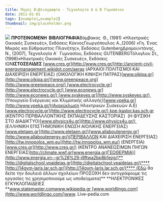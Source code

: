 ```yaml
---
title: Πηγές Βιβλιογραφία - Τεχνολογία Α & Β Γυμνάσιου
date: 2011-01-01
tags: [example1,example2]
thumbnail: img/placeholder.png
---
```

![](https://encrypted-tbn0.gstatic.com/images?q=tbn:ANd9GcQ79SW02xVYU89OF9_Z1HIS2Mq6aZjb0ihBXmR6zGK937-sQZUb) 
**ΠΡΟΤΕΙΝΟΜΕΝΗ  ΒΙΒΛΙΟΓΡΑΦΙΑ**Βάμβακος  Θ., (1981) «Ηλεκτρικές Οικιακές Συσκευές», Εκδόσεις ΚύκνοςΓεωργόπουλος Α.,(2006) «Γη. Ένας Μικρός και Εύθραυστος Πλανήτης», Εκδόσεις GutenbergΔραμουντάνης, Ν., (2007), Τεχνολογία Α΄  Γυμνασίου, Εκδόσεις 
GUTENBERGΤόλογλου Στ., (1998)«Ηλεκτρικές Οικιακές Συσκευές», Εκδόσεις ΙΩΝ**ΙΣΤΟΣΕΛΙΔΕΣ** [www.cres.gr](http://www.cres.gr/)http://ancient-civil-energymanagement.wikidot.com/aeras (ΑΡΧΑΙΟΙ ΠΟΛΙΤΙΣΜΟΙ ΚΑΙ ΔΙΑΧΕΙΡΙΣΗ ΕΝΕΡΓΕΙΑΣ) (ΟΙΚΟΛΟΓΙΚΗ ΚΙΝΗΣΗ ΠΑΤΡΑΣ)[www.oikipa.gr](http://www.oikipa.gr/)[www.greenpeace.org](http://www.greenpeace.org/) [www.electrocycle.gr](http://www.electrocycle.gr/) [www.econews.gr](http://www.econews.gr/) [www.syskeves.gr](http://www.syskeves.gr/)  (Υπουργείο Ενέργειας και Κλιματικής αλλαγής)[www.ypeka.gr](http://www.ypeka.gr/)(Ανακύκλωση Ηλεκτρικών Συσκευών Α.Ε)[www.electrocycle.gr](http://www.electrocycle.gr/) kpe-kastor.kas.sch.gr (ΚΕΝΤΡΟ ΠΕΡΙΒΑΛΛΟΝΤΙΚΗΣ ΕΚΠΑΙΔΕΥΣΗΣ ΚΑΣΤΟΡΙΑΣ)  (Η ΦΥΣΙΚΗ ΣΤΟ ΔΙΑΔΙΚΤΥΟ)[www.physics4u.gr](http://www.physics4u.gr/)  (ΕΛΛΗΝΙΚΗ ΕΠΙΣΤΗΜΟΝΙΚΗ ΕΝΩΣΗ ΑΙΟΛΙΚΗΣ ΕΝΕΡΓΕΙΑΣ)[www.eletaen.gr](http://www.eletaen.gr/)[www.allaboutenergy.gr](http://www.allaboutenergy.gr/)(ΠΕΡΙΒΑΛΛΟΝ ΚΑΙ ΔΙΑΧΕΙΡΙΣΗ ΕΝΕΡΓΕΙΑΣ)[http://tw.innopolos_wm.eu](http://tw.innopolos_wm.eu/) (ΕΝΕΡΓΕΙΑ)[www.cres.gr](http://www.cres.gr/) (ΚΕΝΤΡΟ ΑΝΑΝΕΩΣΙΜΩΝ ΠΗΓΩΝ ΕΝΕΡΓΕΙΑΣ)http://climate.wwf.gr[www.energia.gr(ΓΕΩΘΕΡΜΙΑ)](http://www.energia.xn--gr%28%29-i9ftwa2bp8b1ezg/)**[http://digitalschool.ypaideias.gr](http://digitalschool.ypaideias.gr/)****[http://14gym-laris.lar.sch.gr/](http://14gym-laris.lar.sch.gr/)**** (Εδώ θα δείτε την δουλειά άλλων σχολείων ΠΡΟΣΟΧΗ δεν αντιγράφουμε τις εργασίες τις χρησιμοποιούμε ως υποδείγματα)** 
**ΗΛΕΚΤΡΟΝΙΚΕΣ ΕΓΚΥΚΛΟΠΑΙΔΕΙΕΣ **www.statemaster.comwww.wikipedia.gr [www.worldlingo.com](http://www.worldlingo.com/)www. Live-pedia.com
